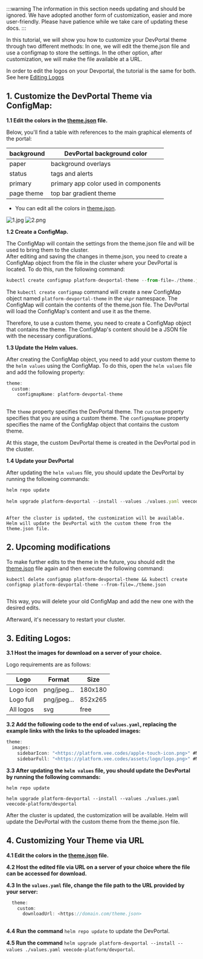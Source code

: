 
:::warning
The information in this section needs updating and should be ignored. We have adopted another form of customization, easier and more user-friendly. Please have patience while we take care of updating these docs.
:::

In this tutorial, we will show you how to customize your DevPortal theme through two different methods: In one, we will edit the theme.json file and use a configmap to store the settings. In the other option, after customization, we will make the file available at a URL.

In order to edit the logos on your Devportal, the tutorial is the same for both. See here [Editing Logos](#3-editing-logos)
## 1. Customize the DevPortal Theme via ConfigMap:

  **1.1 Edit the colors in the [theme.json](https://veecode-platform.github.io/support/references/devportal/theme.json) file.**
    
  Below, you'll find a table with references to the main graphical elements of the portal:
    
  | background | DevPortal background color |
  | --- | --- |
  | paper | background overlays |
  | status | tags and alerts |
  | primary | primary app color used in components |
  | page theme | top bar gradient theme |
  - You can edit all the colors in [theme.json](https://veecode-platform.github.io/support/references/devportal/theme.json).


![1.jpg](/img/customization/1.jpg)
![2.png](/img/customization/2.png)
      
  
  **1.2  Create a ConfigMap.**

The ConfigMap will contain the settings from the theme.json file and will be used to bring them to the cluster.  
After editing and saving the changes in theme.json, you need to create a ConfigMap object from the file in the cluster where your DevPortal is located. To do this, run the following command:
    
  ```jsx
  kubectl create configmap platform-devportal-theme --from-file=./theme.json -n vkpr
  ```
    
The `kubectl create configmap` command will create a new ConfigMap object named `platform-devportal-theme` in the `vkpr` namespace. The ConfigMap will contain the contents of the theme.json file. The DevPortal will load the ConfigMap's content and use it as the theme.
    
Therefore, to use a custom theme, you need to create a ConfigMap object that contains the theme. The ConfigMap's content should be a JSON file with the necessary configurations.  
    
  **1.3  Update the Helm values.**
    
After creating the ConfigMap object, you need to add your custom theme to the `helm values` using the ConfigMap. To do this, open the `helm values` file and add the following property:
    
```jsx
theme:
  custom:
    configmapName: platform-devportal-theme
    
```
    
The `theme` property specifies the DevPortal theme. The `custom` property specifies that you are using a custom theme. The `configmapName` property specifies the name of the ConfigMap object that contains the custom theme.
    
At this stage, the custom DevPortal theme is created in the DevPortal pod in the cluster.
    
 **1.4 Update your DevPortal** 
    
After updating the `helm values` file, you should update the DevPortal by running the following commands:
    
```jsx
helm repo update
    
helm upgrade platform-devportal --install --values ./values.yaml veecode-platform/devportal
    
```
    
    After the cluster is updated, the customization will be available. Helm will update the DevPortal with the custom theme from the theme.json file.
    
## 2. Upcoming modifications
    
  To make further edits to the theme in the future, you should edit the [theme.json](https://veecode-platform.github.io/support/references/devportal/theme.json) file again and then execute the following command:
    
``` 
kubectl delete configmap platform-devportal-theme && kubectl create configmap platform-devportal-theme --from-file=./theme.json
    
```
    
  This way, you will delete your old ConfigMap and add the new one with the desired edits.
    
  Afterward, it's necessary to restart your cluster.
    
## 3. Editing Logos:

  **3.1 Host the images for download on a server of your choice.** 

  Logo requirements are as follows:

  | Logo | Format | Size |
  | --- | --- | --- |
  | Logo icon | png/jpeg... | 180x180 |
  | Logo full | png/jpeg... | 852x265 |
  | All logos | svg | free |

**3.2 Add the following code to the end of `values.yaml`, replacing the example links with the links to the uploaded images:**

```jsx
theme:
  images:
    sidebarIcon: "<https://platform.vee.codes/apple-touch-icon.png>" #Menu Icon Url
    sidebarFull: "<https://platform.vee.codes/assets/logo/logo.png>" #Menu logo Url

```

**3.3 After updating the `helm values` file, you should update the DevPortal by running the following commands:**

```
helm repo update

helm upgrade platform-devportal --install --values ./values.yaml veecode-platform/devportal

```

After the cluster is updated, the customization will be available. Helm will update the DevPortal with the custom theme from the theme.json file.

## 4. Customizing Your Theme via URL
    
  **4.1 Edit the colors in the [theme.json](https://veecode-platform.github.io/support/references/devportal/theme.json) file.**
    
  **4.2 Host the edited file via URL on a server of your choice where the file can be accessed for download.**
    
  **4.3 In the `values.yaml` file, change the file path to the URL provided by your server:**
    
  ```jsx
    theme:
      custom:
        downloadUrl: <https://domain.com/theme.json>
    
  ```
  **4.4 Run the command** `helm repo update` to update the DevPortal.
    
   **4.5 Run the command** `helm upgrade platform-devportal --install --values ./values.yaml veecode-platform/devportal`.